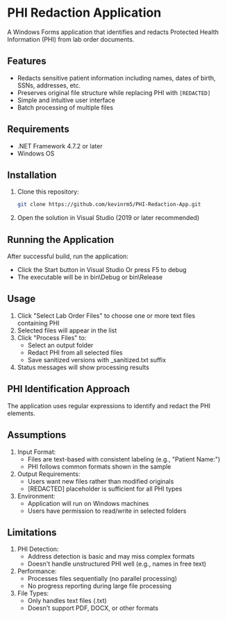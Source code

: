 # PHI Redaction Application

A Windows Forms application that identifies and redacts Protected Health Information (PHI) from lab order documents.

## Features

- Redacts sensitive patient information including names, dates of birth, SSNs, addresses, etc.
- Preserves original file structure while replacing PHI with `[REDACTED]`
- Simple and intuitive user interface
- Batch processing of multiple files

## Requirements

- .NET Framework 4.7.2 or later
- Windows OS

## Installation

1. Clone this repository:
   ```bash
   git clone https://github.com/kevinrm5/PHI-Redaction-App.git
2. Open the solution in Visual Studio (2019 or later recommended)

## Running the Application
After successful build, run the application:
- Click the Start button in Visual Studio Or press F5 to debug
- The executable will be in bin\Debug or bin\Release

## Usage
1. Click "Select Lab Order Files" to choose one or more text files containing PHI
2. Selected files will appear in the list
3. Click "Process Files" to:
   - Select an output folder
   - Redact PHI from all selected files
   - Save sanitized versions with _sanitized.txt suffix
4. Status messages will show processing results

## PHI Identification Approach
The application uses regular expressions to identify and redact the PHI elements.

## Assumptions
1. Input Format:
   - Files are text-based with consistent labeling (e.g., "Patient Name:")
   - PHI follows common formats shown in the sample
2. Output Requirements:
   - Users want new files rather than modified originals
   - [REDACTED] placeholder is sufficient for all PHI types
3. Environment:
   - Application will run on Windows machines
   - Users have permission to read/write in selected folders

## Limitations
1. PHI Detection:
   - Address detection is basic and may miss complex formats
   - Doesn't handle unstructured PHI well (e.g., names in free text)
2. Performance:
   - Processes files sequentially (no parallel processing)
   - No progress reporting during large file processing
3. File Types:
   - Only handles text files (.txt)
   - Doesn't support PDF, DOCX, or other formats
